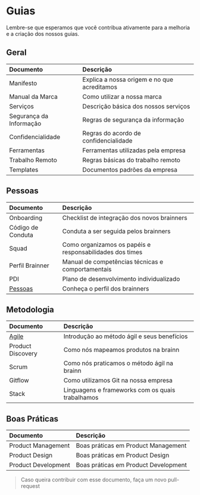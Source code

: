 # Guias

Lembre-se que esperamos que você contribua ativamente para a melhoria e a criação dos nossos guias.

## Geral

|Documento|Descrição|
|:--------|:--------|
|Manifesto|Explica a nossa origem e no que acreditamos|
|Manual da Marca|Como utilizar a nossa marca|
|Serviços|Descrição básica dos nossos serviços|
|Segurança da Informação|Regras de segurança da informação|
|Confidencialidade|Regras do acordo de confidencialidade|
|Ferramentas|Ferramentas utilizadas pela empresa|
|Trabalho Remoto|Regras básicas do trabalho remoto|
|Templates|Documentos padrões da empresa|

## Pessoas

|Documento|Descrição|
|:--------|:--------|
|Onboarding|Checklist de integração dos novos brainners|
|Código de Conduta|Conduta a ser seguida pelos brainners|
|Squad|Como organizamos os papéis e responsabilidades dos times|
|Perfil Brainner|Manual de competências técnicas e comportamentais|
|PDI|Plano de desenvolvimento individualizado|
|[Pessoas](/content/PESSOAS.md)|Conheça o perfil dos brainners|

## Metodologia

|Documento|Descrição|
|:--------|:--------|
|[Agile](/content/AGILE.md)|Introdução ao método ágil e seus benefícios|
|Product Discovery|Como nós mapeamos produtos na brainn|
|Scrum|Como nós praticamos o método ágil na brainn|
|Gitflow|Como utilizamos Git na nossa empresa|
|Stack|Linguagens e frameworks com os quais trabalhamos|

## Boas Práticas

|Documento|Descrição|
|:--------|:--------|
|Product Management|Boas práticas em Product Management|
|Product Design|Boas práticas em Product Design|
|Product Development|Boas práticas em Product Development|

> Caso queira contribuir com esse documento, faça um novo pull-request
